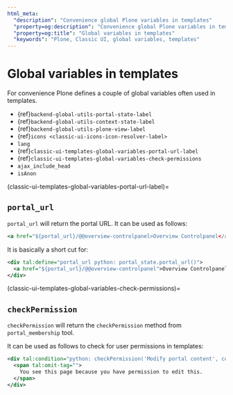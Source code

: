 ```yaml
---
html_meta:
  "description": "Convenience global Plone variables in templates"
  "property=og:description": "Convenience global Plone variables in templates"
  "property=og:title": "Global variables in templates"
  "keywords": "Plone, Classic UI, global variables, templates"
---
```


# Global variables in templates

For convenience Plone defines a couple of global variables often used in templates.

- {ref}`backend-global-utils-portal-state-label`
- {ref}`backend-global-utils-context-state-label`
- {ref}`backend-global-utils-plone-view-label`
- {ref}`icons <classic-ui-icons-icon-resolver-label>`
- `lang`
- {ref}`classic-ui-templates-global-variables-portal-url-label`
- {ref}`classic-ui-templates-global-variables-check-permissions`
- `ajax_include_head`
- `isAnon`


(classic-ui-templates-global-variables-portal-url-label)=

## `portal_url`

`portal_url` will return the portal URL.
It can be used as follows:

```xml
<a href="${portal_url}/@@overview-controlpanel>Overview Controlpanel</a>
```

It is basically a short cut for:

```xml
<div tal:define="portal_url python: portal_state.portal_url()">
  <a href="${portal_url}/@@overview-controlpanel">Overview Controlpanel</a>
</div>
```


(classic-ui-templates-global-variables-check-permissions)=

## `checkPermission`

`checkPermission` will return the `checkPermission` method from `portal_membership` tool.

It can be used as follows to check for user permissions in templates:

```xml
<div tal:condition="python: checkPermission('Modify portal content', context)">
  <span tal:omit-tag="">
    You see this page because you have permission to edit this.
  </span>
</div>
```